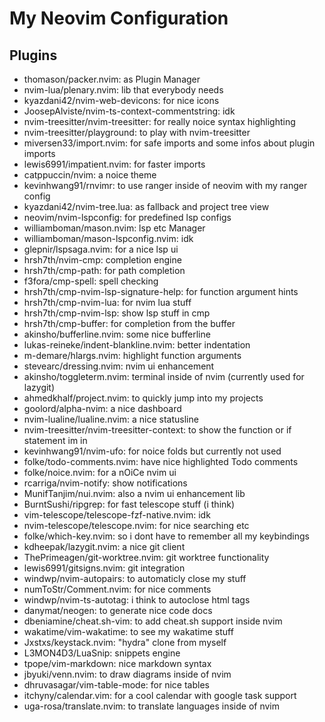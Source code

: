 # My Neovim Configuration

## Plugins

* thomason/packer.nvim: as Plugin Manager
* nvim-lua/plenary.nvim: lib that everybody needs
* kyazdani42/nvim-web-devicons: for nice icons
* JoosepAlviste/nvim-ts-context-commentstring: idk
* nvim-treesitter/nvim-treesitter: for really noice syntax highlighting
* nvim-treesitter/playground: to play with nvim-treesitter
* miversen33/import.nvim: for safe imports and some infos about plugin imports
* lewis6991/impatient.nvim: for faster imports
* catppuccin/nvim: a noice theme
* kevinhwang91/rnvimr: to use ranger inside of neovim with my ranger config
* kyazdani42/nvim-tree.lua: as fallback and project tree view
* neovim/nvim-lspconfig: for predefined lsp configs
* williamboman/mason.nvim: lsp etc Manager
* williamboman/mason-lspconfig.nvim: idk
* glepnir/lspsaga.nvim: for a nice lsp ui
* hrsh7th/nvim-cmp: completion engine
* hrsh7th/cmp-path: for path completion
* f3fora/cmp-spell: spell checking
* hrsh7th/cmp-nvim-lsp-signature-help: for function argument hints
* hrsh7th/cmp-nvim-lua: for nvim lua stuff
* hrsh7th/cmp-nvim-lsp: show lsp stuff in cmp
* hrsh7th/cmp-buffer: for completion from the buffer
* akinsho/bufferline.nvim: some nice bufferline
* lukas-reineke/indent-blankline.nvim: better indentation
* m-demare/hlargs.nvim: highlight function arguments
* stevearc/dressing.nvim: nvim ui enhancement
* akinsho/toggleterm.nvim: terminal inside of nvim (currently used for lazygit)
* ahmedkhalf/project.nvim: to quickly jump into my projects
* goolord/alpha-nvim: a nice dashboard
* nvim-lualine/lualine.nvim: a nice statusline
* nvim-treesitter/nvim-treesitter-context: to show the function or if statement im in
* kevinhwang91/nvim-ufo: for noice folds but currently not used
* folke/todo-comments.nvim: have nice highlighted Todo comments
* folke/noice.nvim: for a nOiCe nvim ui
* rcarriga/nvim-notify: show notifications
* MunifTanjim/nui.nvim: also a nvim ui enhancement lib
* BurntSushi/ripgrep: for fast telescope stuff (i think)
* vim-telescope/telescope-fzf-native.nvim: idk
* nvim-telescope/telescope.nvim: for nice searching etc
* folke/which-key.nvim: so i dont have to remember all my keybindings
* kdheepak/lazygit.nvim: a nice git client
* ThePrimeagen/git-worktree.nvim: git worktree functionality
* lewis6991/gitsigns.nvim: git integration
* windwp/nvim-autopairs: to automaticly close my stuff
* numToStr/Comment.nvim: for nice comments
* windwp/nvim-ts-autotag: i think to autoclose html tags
* danymat/neogen: to generate nice code docs
* dbeniamine/cheat.sh-vim: to add cheat.sh support inside nvim
* wakatime/vim-wakatime: to see my wakatime stuff
* Jxstxs/keystack.nvim: "hydra" clone from myself
* L3MON4D3/LuaSnip: snippets engine
* tpope/vim-markdown: nice markdown syntax
* jbyuki/venn.nvim: to draw diagrams inside of nvim
* dhruvasagar/vim-table-mode: for nice tables
* itchyny/calendar.vim: for a cool calendar with google task support
* uga-rosa/translate.nvim: to translate languages inside of nvim
